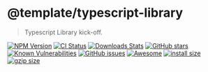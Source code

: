 # @template/typescript-library
> Typescript Library kick-off.

[![NPM Version][npm-image]][npm-url]
[![CI Status][circleci-image]][circleci-url]
[![Downloads Stats][npm-downloads]][npm-url]
[![GitHub stars][stars-image]][stars-url]
[![Known Vulnerabilities][vulnerabilities-image]][vulnerabilities-url]
[![GitHub issues][issues-image]][issues-url]
[![Awesome][awesome-image]][awesome-url]
[![install size][install-size-image]][install-size-url]
[![gzip size][gzip-size-image]][gzip-size-url]

<!-- Markdown link & img dfn's -->
[npm-image]: https://img.shields.io/npm/v/{PACKAGE_NAMESPACE}.svg?style=flat-square
[npm-url]: https://npmjs.org/package/{PACKAGE_NAMESPACE}
[npm-downloads]: https://img.shields.io/npm/dm/{PACKAGE_NAMESPACE}.svg?style=flat-square
[circleci-image]: https://circleci.com/gh/{GITHUB_REPO_URL}.svg?style=svg
[circleci-url]: https://circleci.com/gh/{GITHUB_REPO_URL}
[stars-image]: https://img.shields.io/github/stars/{GITHUB_REPO_URL}.svg
[stars-url]: https://github.com/{GITHUB_REPO_URL}/stargazers
[vulnerabilities-image]: https://snyk.io/test/github/{GITHUB_REPO_URL}/badge.svg
[vulnerabilities-url]: https://snyk.io/test/github/{GITHUB_REPO_URL}
[issues-image]: https://img.shields.io/github/issues/{GITHUB_REPO_URL}.svg
[issues-url]: https://github.com/cthe-ookbook/navigator/issues
[awesome-image]: https://cdn.rawgit.com/sindresorhus/awesome/d7305f38d29fed78fa85652e3a63e154dd8e8829/media/badge.svg
[awesome-url]: https://github.com/{GITHUB_REPO_URL}
[install-size-image]: https://packagephobia.now.sh/badge?p={PACKAGE_NAMESPACE}
[install-size-url]: https://packagephobia.now.sh/result?p={PACKAGE_NAMESPACE}
[gzip-size-image]: http://img.badgesize.io/https://unpkg.com/{PACKAGE_NAMESPACE}/lib/navigator.min.js?compression=gzip
[gzip-size-url]: https://unpkg.com/{PACKAGE_NAMESPACE}/lib/navigator.min.js
